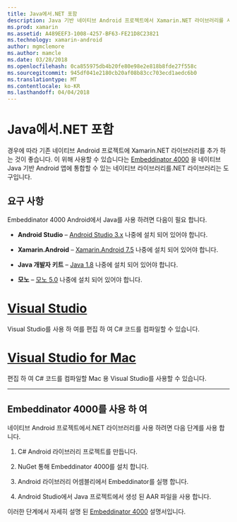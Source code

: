 ```yaml
---
title: Java에서.NET 포함
description: Java 기반 네이티브 Android 프로젝트에서 Xamarin.NET 라이브러리를 사용 하는 방법
ms.prod: xamarin
ms.assetid: A489EEF3-1008-4257-BF63-FE21D8C23821
ms.technology: xamarin-android
author: mgmclemore
ms.author: mamcle
ms.date: 03/28/2018
ms.openlocfilehash: 0ca855975db4b20fe80e98e2e818b8fde27f558c
ms.sourcegitcommit: 945df041e2180cb20af08b83cc703ecd1aedc6b0
ms.translationtype: MT
ms.contentlocale: ko-KR
ms.lasthandoff: 04/04/2018
---
```

# <a name="embedding-net-in-java"></a>Java에서.NET 포함

경우에 따라 기존 네이티브 Android 프로젝트에 Xamarin.NET 라이브러리를 추가 하는 것이 좋습니다. 이 위해 사용할 수 있습니다는 [Embeddinator 4000](https://mono.github.io/Embeddinator-4000/) 을 네이티브 Java 기반 Android 앱에 통합할 수 있는 네이티브 라이브러리를.NET 라이브러리는 도구입니다.

 
## <a name="requirements"></a>요구 사항

Embeddinator 4000 Android에서 Java를 사용 하려면 다음이 필요 합니다.

-   **Android Studio** &ndash; [Android Studio 3.x](https://developer.android.com/studio/preview/index.html) 나중에 설치 되어 있어야 합니다.

-   **Xamarin.Android** &ndash; [Xamarin.Android 7.5](https://www.visualstudio.com/xamarin/) 나중에 설치 되어 있어야 합니다.

-   **Java 개발자 키트** &ndash; [Java 1.8](http://www.oracle.com/technetwork/java/javase/downloads/jdk8-downloads-2133151.html) 나중에 설치 되어 있어야 합니다.

-   **모노** &ndash; [모노 5.0](http://www.mono-project.com/download/) 나중에 설치 되어 있어야 합니다.


# <a name="visual-studiotabvswin"></a>[Visual Studio](#tab/vswin)

Visual Studio를 사용 하 여를 편집 하 여 C# 코드를 컴파일할 수 있습니다.

# <a name="visual-studio-for-mactabvsmac"></a>[Visual Studio for Mac](#tab/vsmac)

편집 하 여 C# 코드를 컴파일할 Mac 용 Visual Studio를 사용할 수 있습니다.

-----

 
## <a name="using-the-embeddinator-4000"></a>Embeddinator 4000를 사용 하 여

네이티브 Android 프로젝트에서.NET 라이브러리를 사용 하려면 다음 단계를 사용 합니다.

1.  C# Android 라이브러리 프로젝트를 만듭니다.

2.  NuGet 통해 Embeddinator 4000를 설치 합니다.

3.  Android 라이브러리 어셈블리에서 Embeddinator를 실행 합니다.

4.  Android Studio에서 Java 프로젝트에서 생성 된 AAR 파일을 사용 합니다.

이러한 단계에서 자세히 설명 된 [Embeddinator 4000](https://mono.github.io/Embeddinator-4000/getting-started-java-android.html) 설명서입니다.
